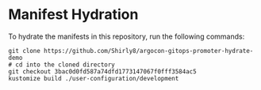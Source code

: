 # Manifest Hydration

To hydrate the manifests in this repository, run the following commands:

```shell
git clone https://github.com/Shirly8/argocon-gitops-promoter-hydrate-demo
# cd into the cloned directory
git checkout 3bac0d0fd587a74dfd1773147067f0fff3584ac5
kustomize build ./user-configuration/development
```
